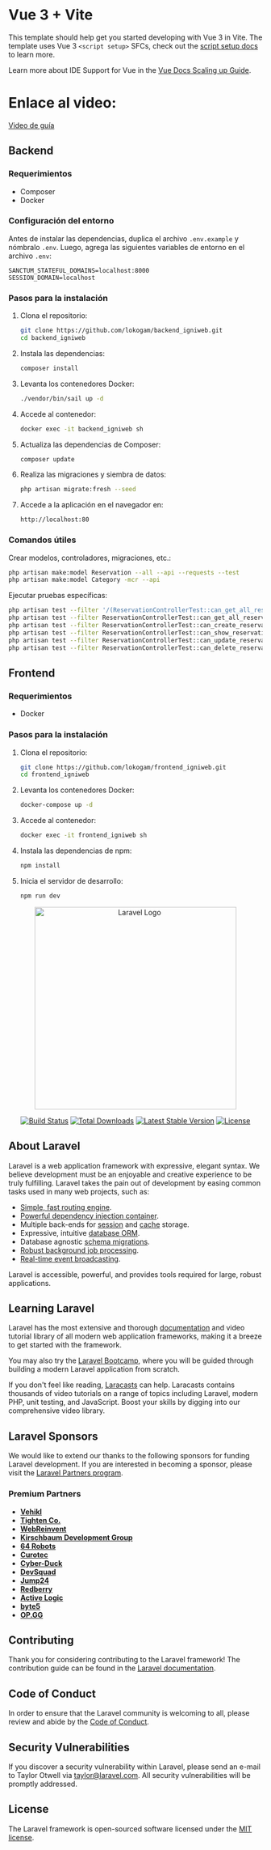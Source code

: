 
# Vue 3 + Vite

This template should help get you started developing with Vue 3 in Vite. The template uses Vue 3 `<script setup>` SFCs, check out the [script setup docs](https://v3.vuejs.org/api/sfc-script-setup.html#sfc-script-setup) to learn more.

Learn more about IDE Support for Vue in the [Vue Docs Scaling up Guide](https://vuejs.org/guide/scaling-up/tooling.html#ide-support).

# Enlace al video:
[Video de guía](#)

## Backend

### Requerimientos
- Composer
- Docker

### Configuración del entorno

Antes de instalar las dependencias, duplica el archivo `.env.example` y nómbralo `.env`. Luego, agrega las siguientes variables de entorno en el archivo `.env`:

```env
SANCTUM_STATEFUL_DOMAINS=localhost:8000
SESSION_DOMAIN=localhost
```

### Pasos para la instalación

1. Clona el repositorio:

    ```bash
    git clone https://github.com/lokogam/backend_igniweb.git
    cd backend_igniweb
    ```

2. Instala las dependencias:

    ```bash
    composer install
    ```

3. Levanta los contenedores Docker:

    ```bash
    ./vendor/bin/sail up -d
    ```

4. Accede al contenedor:

    ```bash
    docker exec -it backend_igniweb sh
    ```

5. Actualiza las dependencias de Composer:

    ```bash
    composer update
    ```

6. Realiza las migraciones y siembra de datos:

    ```bash
    php artisan migrate:fresh --seed
    ```

7. Accede a la aplicación en el navegador en:

    ```arduino
    http://localhost:80
    ```

### Comandos útiles

Crear modelos, controladores, migraciones, etc.:

```bash
php artisan make:model Reservation --all --api --requests --test
php artisan make:model Category -mcr --api
```

Ejecutar pruebas específicas:

```bash
php artisan test --filter '/(ReservationControllerTest::can_get_all_reservations|ReservationControllerTest::can_create_reservation|ReservationControllerTest::can_show_reservation|ReservationControllerTest::can_update_reservation|ReservationControllerTest::can_delete_reservation)/'
php artisan test --filter ReservationControllerTest::can_get_all_reservations
php artisan test --filter ReservationControllerTest::can_create_reservation
php artisan test --filter ReservationControllerTest::can_show_reservation
php artisan test --filter ReservationControllerTest::can_update_reservation
php artisan test --filter ReservationControllerTest::can_delete_reservation
```

## Frontend

### Requerimientos
- Docker

### Pasos para la instalación

1. Clona el repositorio:

    ```bash
    git clone https://github.com/lokogam/frontend_igniweb.git
    cd frontend_igniweb
    ```

2. Levanta los contenedores Docker:

    ```bash
    docker-compose up -d
    ```

3. Accede al contenedor:

    ```bash
    docker exec -it frontend_igniweb sh
    ```

4. Instala las dependencias de npm:

    ```bash
    npm install
    ```

5. Inicia el servidor de desarrollo:

    ```bash
    npm run dev
    ```


<p align="center"><a href="https://laravel.com" target="_blank"><img src="https://raw.githubusercontent.com/laravel/art/master/logo-lockup/5%20SVG/2%20CMYK/1%20Full%20Color/laravel-logolockup-cmyk-red.svg" width="400" alt="Laravel Logo"></a></p>

<p align="center">
<a href="https://github.com/laravel/framework/actions"><img src="https://github.com/laravel/framework/workflows/tests/badge.svg" alt="Build Status"></a>
<a href="https://packagist.org/packages/laravel/framework"><img src="https://img.shields.io/packagist/dt/laravel/framework" alt="Total Downloads"></a>
<a href="https://packagist.org/packages/laravel/framework"><img src="https://img.shields.io/packagist/v/laravel/framework" alt="Latest Stable Version"></a>
<a href="https://packagist.org/packages/laravel/framework"><img src="https://img.shields.io/packagist/l/laravel/framework" alt="License"></a>
</p>

## About Laravel

Laravel is a web application framework with expressive, elegant syntax. We believe development must be an enjoyable and creative experience to be truly fulfilling. Laravel takes the pain out of development by easing common tasks used in many web projects, such as:

- [Simple, fast routing engine](https://laravel.com/docs/routing).
- [Powerful dependency injection container](https://laravel.com/docs/container).
- Multiple back-ends for [session](https://laravel.com/docs/session) and [cache](https://laravel.com/docs/cache) storage.
- Expressive, intuitive [database ORM](https://laravel.com/docs/eloquent).
- Database agnostic [schema migrations](https://laravel.com/docs/migrations).
- [Robust background job processing](https://laravel.com/docs/queues).
- [Real-time event broadcasting](https://laravel.com/docs/broadcasting).

Laravel is accessible, powerful, and provides tools required for large, robust applications.

## Learning Laravel

Laravel has the most extensive and thorough [documentation](https://laravel.com/docs) and video tutorial library of all modern web application frameworks, making it a breeze to get started with the framework.

You may also try the [Laravel Bootcamp](https://bootcamp.laravel.com), where you will be guided through building a modern Laravel application from scratch.

If you don't feel like reading, [Laracasts](https://laracasts.com) can help. Laracasts contains thousands of video tutorials on a range of topics including Laravel, modern PHP, unit testing, and JavaScript. Boost your skills by digging into our comprehensive video library.

## Laravel Sponsors

We would like to extend our thanks to the following sponsors for funding Laravel development. If you are interested in becoming a sponsor, please visit the [Laravel Partners program](https://partners.laravel.com).

### Premium Partners

- **[Vehikl](https://vehikl.com/)**
- **[Tighten Co.](https://tighten.co)**
- **[WebReinvent](https://webreinvent.com/)**
- **[Kirschbaum Development Group](https://kirschbaumdevelopment.com)**
- **[64 Robots](https://64robots.com)**
- **[Curotec](https://www.curotec.com/services/technologies/laravel/)**
- **[Cyber-Duck](https://cyber-duck.co.uk)**
- **[DevSquad](https://devsquad.com/hire-laravel-developers)**
- **[Jump24](https://jump24.co.uk)**
- **[Redberry](https://redberry.international/laravel/)**
- **[Active Logic](https://activelogic.com)**
- **[byte5](https://byte5.de)**
- **[OP.GG](https://op.gg)**

## Contributing

Thank you for considering contributing to the Laravel framework! The contribution guide can be found in the [Laravel documentation](https://laravel.com/docs/contributions).

## Code of Conduct

In order to ensure that the Laravel community is welcoming to all, please review and abide by the [Code of Conduct](https://laravel.com/docs/contributions#code-of-conduct).

## Security Vulnerabilities

If you discover a security vulnerability within Laravel, please send an e-mail to Taylor Otwell via [taylor@laravel.com](mailto:taylor@laravel.com). All security vulnerabilities will be promptly addressed.

## License

The Laravel framework is open-sourced software licensed under the [MIT license](https://opensource.org/licenses/MIT).
